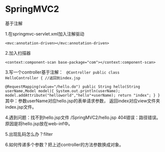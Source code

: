 # SpringMVC2
基于注解

1.在springmvc-servlet.xml加入注解驱动
<!-- 加入注解驱动 -->
	<mvc:annotation-driven></mvc:annotation-driven>
	
2.加入扫描器
<!-- 扫描器 -->
	<context:component-scan base-package="com"></context:component-scan>
	
3.写一个controller基于注解：
<code>
@Controller
public class HelloController {
	//返回到index.jsp	
	@RequestMapping(value="/hello.do")
	public String hello(String userName,Model model){
		System.out.println(userName);
		model.addAttribute("helloworld","hello"+userName);
		return "index";
	}
}
</code>
其中：参数userName对应hello.jsp的表单请求参数，
	返回index对应view文件夹index.jsp文件。

4.遇到问题：找不到hello.jsp文件
/SpringMVC2/hello.jsp 404错误：路径错误。原因是将hello.jsp放在web-inf中。

5.出现乱码怎么办？filter

6.如何传递多个参数？把上述controller的方法参数换成对象。




